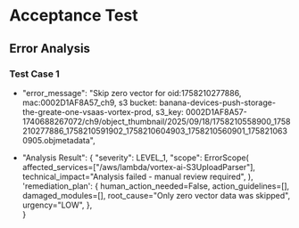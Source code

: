 # Acceptance Test
## Error Analysis
### Test Case 1
 - "error_message": "Skip zero vector for oid:1758210277886, mac:0002D1AF8A57_ch9, s3 bucket: banana-devices-push-storage-the-greate-one-vsaas-vortex-prod, s3_key: 0002D1AF8A57-1740688267072/ch9/object_thumbnail/2025/09/18/1758210558900_1758210277886_1758210591902_1758210604903_1758210560901_1758210630905.objmetadata",

 - "Analysis Result": {
    "severity": LEVEL_1,
    "scope": ErrorScope(
                affected_services=["/aws/lambda/vortex-ai-S3UploadParser"],
                technical_impact="Analysis failed - manual review required",
            ),
            'remediation_plan': {
                human_action_needed=False,
                action_guidelines=[],
                damaged_modules=[],
                root_cause="Only zero vector data was skipped",
                urgency="LOW",
            },            
        }